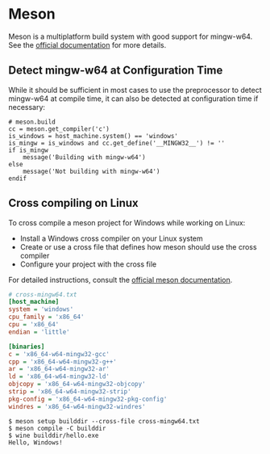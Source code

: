 # Meson

Meson is a multiplatform build system with good support for mingw-w64. See the
[official documentation](https://mesonbuild.com/) for more details.

## Detect mingw-w64 at Configuration Time

While it should be sufficient in most cases to use the preprocessor to detect
mingw-w64 at compile time, it can also be detected at configuration time if
necessary:

```meson
# meson.build
cc = meson.get_compiler('c')
is_windows = host_machine.system() == 'windows'
is_mingw = is_windows and cc.get_define('__MINGW32__') != ''
if is_mingw
    message('Building with mingw-w64')
else
    message('Not building with mingw-w64')
endif
```

## Cross compiling on Linux

To cross compile a meson project for Windows while working on Linux:

* Install a Windows cross compiler on your Linux system
* Create or use a cross file that defines how meson should use the cross
  compiler
* Configure your project with the cross file

For detailed instructions, consult the [official meson
documentation](https://mesonbuild.com/Cross-compilation.html).

```ini
# cross-mingw64.txt
[host_machine]
system = 'windows'
cpu_family = 'x86_64'
cpu = 'x86_64'
endian = 'little'

[binaries]
c = 'x86_64-w64-mingw32-gcc'
cpp = 'x86_64-w64-mingw32-g++'
ar = 'x86_64-w64-mingw32-ar'
ld = 'x86_64-w64-mingw32-ld'
objcopy = 'x86_64-w64-mingw32-objcopy'
strip = 'x86_64-w64-mingw32-strip'
pkg-config = 'x86_64-w64-mingw32-pkg-config'
windres = 'x86_64-w64-mingw32-windres'
```

```console
$ meson setup builddir --cross-file cross-mingw64.txt
$ meson compile -C builddir
$ wine builddir/hello.exe
Hello, Windows!
```
